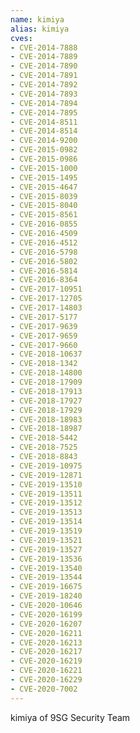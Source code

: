 ```yaml
---
name: kimiya
alias: kimiya
cves:
- CVE-2014-7888
- CVE-2014-7889
- CVE-2014-7890
- CVE-2014-7891
- CVE-2014-7892
- CVE-2014-7893
- CVE-2014-7894
- CVE-2014-7895
- CVE-2014-8511
- CVE-2014-8514
- CVE-2014-9200
- CVE-2015-0982
- CVE-2015-0986
- CVE-2015-1000
- CVE-2015-1495
- CVE-2015-4647
- CVE-2015-8039
- CVE-2015-8040
- CVE-2015-8561
- CVE-2016-0855
- CVE-2016-4509
- CVE-2016-4512
- CVE-2016-5798
- CVE-2016-5802
- CVE-2016-5814
- CVE-2016-8364
- CVE-2017-10951
- CVE-2017-12705
- CVE-2017-14803
- CVE-2017-5177
- CVE-2017-9639
- CVE-2017-9659
- CVE-2017-9660
- CVE-2018-10637
- CVE-2018-1342
- CVE-2018-14800
- CVE-2018-17909
- CVE-2018-17913
- CVE-2018-17927
- CVE-2018-17929
- CVE-2018-18983
- CVE-2018-18987
- CVE-2018-5442
- CVE-2018-7525
- CVE-2018-8843
- CVE-2019-10975
- CVE-2019-12871
- CVE-2019-13510
- CVE-2019-13511
- CVE-2019-13512
- CVE-2019-13513
- CVE-2019-13514
- CVE-2019-13519
- CVE-2019-13521
- CVE-2019-13527
- CVE-2019-13536
- CVE-2019-13540
- CVE-2019-13544
- CVE-2019-16675
- CVE-2019-18240
- CVE-2020-10646
- CVE-2020-16199
- CVE-2020-16207
- CVE-2020-16211
- CVE-2020-16213
- CVE-2020-16217
- CVE-2020-16219
- CVE-2020-16221
- CVE-2020-16229
- CVE-2020-7002
---
```

kimiya of 9SG Security Team
